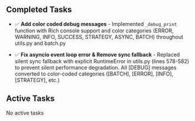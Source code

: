 ## Completed Tasks

- ✅ **Add color coded debug messages** - Implemented `_debug_print` function with Rich console support and color categories (ERROR, WARNING, INFO, SUCCESS, STRATEGY, ASYNC, BATCH) throughout utils.py and batch.py

- ✅ **Fix asyncio event loop error & Remove sync fallback** - Replaced silent sync fallback with explicit RuntimeError in utils.py (lines 578-582) to prevent silent performance degradation. All [DEBUG] messages converted to color-coded categories ([BATCH], [ERROR], [INFO], [STRATEGY], etc.)

## Active Tasks

No active tasks
